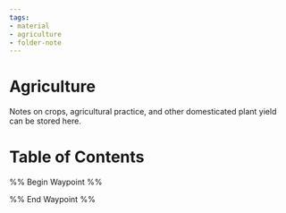 ```yaml
---
tags:
- material
- agriculture
- folder-note
---
```

# Agriculture
Notes on crops, agricultural practice, and other domesticated plant yield can be stored here.
# Table of Contents
%% Begin Waypoint %%


%% End Waypoint %%
